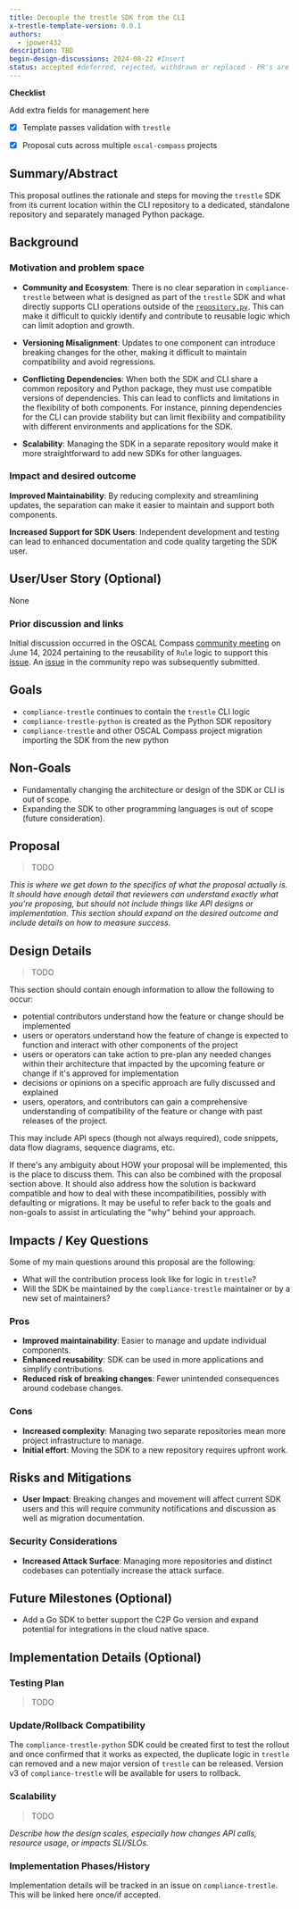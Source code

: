 ```yaml
---
title: Decouple the trestle SDK from the CLI
x-trestle-template-version: 0.0.1
authors:
  - jpower432
description: TBD
begin-design-discussions: 2024-08-22 #Insert
status: accepted #deferred, rejected, withdrawn or replaced - PR's are not accepted. Status is based on main. Rejected is unlikely to exist except where a clear record is required 
---
```


**Checklist**


<!--> Add extra fields for management here <!-->

- [X] Template passes validation with `trestle`
- [X] Proposal cuts across multiple `oscal-compass` projects


## Summary/Abstract

This proposal outlines the rationale and steps for moving the `trestle` SDK from its current location within the CLI repository to a dedicated, standalone repository and separately managed Python package.

## Background

### Motivation and problem space

- **Community and Ecosystem**: There is no clear separation in `compliance-trestle` between what is designed as part of the `trestle` SDK and what directly supports CLI operations outside of the [`repository.py`](https://github.com/oscal-compass/compliance-trestle/blob/develop/trestle/core/repository.py). This can make it difficult to quickly identify and contribute to reusable logic which can limit adoption and growth.

- **Versioning Misalignment**: Updates to one component can introduce breaking changes for the other, making it difficult to maintain compatibility and avoid regressions.

- **Conflicting Dependencies**: When both the SDK and CLI share a common repository and Python package, they must use compatible versions of dependencies. This can lead to conflicts and limitations in the flexibility of both components. For instance, pinning dependencies for the CLI can provide stability but can limit flexibility and compatibility with different environments and applications for the SDK.

- **Scalability**: Managing the SDK in a separate repository would make it more straightforward to add new SDKs for other languages.

### Impact and desired outcome

**Improved Maintainability**: By reducing complexity and streamlining updates, the separation can make it easier to maintain and support both components.

**Increased Support for SDK Users**: Independent development and testing can lead to enhanced documentation and code quality targeting the SDK user.

## User/User Story (Optional)

None

### Prior discussion and links

Initial discussion occurred in the OSCAL Compass [community meeting](https://www.youtube.com/watch?v=uUGv3HXlTrI&t=19s  ) on June 14, 2024 pertaining to the reusability of `Rule` logic to support this [issue](https://github.com/oscal-compass/compliance-trestle/issues/1475). An [issue](https://github.com/oscal-compass/community/issues/28) in the community repo was subsequently submitted.

## Goals

- `compliance-trestle` continues to contain the `trestle` CLI logic
- `compliance-trestle-python` is created as the Python SDK repository
- `compliance-trestle` and other OSCAL Compass project migration importing the SDK from the new python

## Non-Goals

- Fundamentally changing the architecture or design of the SDK or CLI is out of scope.
- Expanding the SDK to other programming languages is out of scope (future consideration).

## Proposal

> TODO

*This is where we get down to the specifics of what the proposal actually is. It should have enough detail that reviewers can understand exactly what you're proposing, but should not include things like API designs or implementation. This section should expand on the desired outcome and include details on how to measure success.*

## Design Details

> TODO

This section should contain enough information to allow the following to occur:
* potential contributors understand how the feature or change should be implemented
* users or operators understand how the feature of change is expected to function and interact with other components of the project
* users or operators can take action to pre-plan any needed changes within their architecture that impacted by the upcoming feature or change if it's approved for implementation
* decisions or opinions on a specific approach are fully discussed and explained
* users, operators, and contributors can gain a comprehensive understanding of compatibility of the feature or change with past releases of the project.

This may include API specs (though not always required), code snippets, data flow diagrams, sequence diagrams, etc. 

If there's any ambiguity about HOW your proposal will be implemented, this is the place to discuss them. This can also be combined with the proposal section above. It should also address how the solution is backward compatible and how to deal with these incompatibilities, possibly with defaulting or migrations. It may be useful to refer back to the goals and non-goals to assist in articulating the "why" behind your approach.

## Impacts / Key Questions

Some of my main questions around this proposal are the following:

- What will the contribution process look like for logic in `trestle`?
- Will the SDK be maintained by the `compliance-trestle` maintainer or by a new set of maintainers?

### Pros

- **Improved maintainability**: Easier to manage and update individual components.
- **Enhanced reusability**: SDK can be used in more applications and simplify contributions.  
- **Reduced risk of breaking changes**: Fewer unintended consequences around codebase changes.

### Cons

- **Increased complexity**: Managing two separate repositories mean more project infrastructure to manage.
- **Initial effort**: Moving the SDK to a new repository requires upfront work.

## Risks and Mitigations

- **User Impact**: Breaking changes and movement will affect current SDK users and this will require community notifications and discussion as well as migration documentation.

### Security Considerations

- **Increased Attack Surface**: Managing more repositories and  distinct codebases can potentially increase the attack surface.

## Future Milestones (Optional)

- Add a Go SDK to better support the C2P Go version and expand potential for integrations in the cloud native space.

## Implementation Details (Optional) 

### Testing Plan

> TODO

### Update/Rollback Compatibility

The `compliance-trestle-python` SDK could be created first to test the rollout and once confirmed that it works as expected, the duplicate logic in `trestle` can removed and a new major version of `trestle` can be released. Version v3 of `compliance-trestle` will be available for users to rollback.

### Scalability

> TODO

*Describe how the design scales, especially how changes API calls, resource usage, or impacts SLI/SLOs.*

### Implementation Phases/History

Implementation details will be tracked in an issue on `compliance-trestle`. This will be linked here once/if accepted.